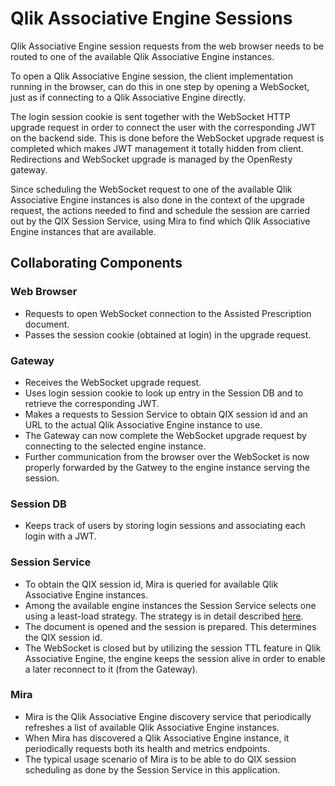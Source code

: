 # Qlik Associative Engine Sessions

Qlik Associative Engine session requests from the web browser needs to be routed to one of the available Qlik Associative Engine instances.

To open a Qlik Associative Engine session, the client implementation running in the browser, can do this in one step by opening a
WebSocket, just as if connecting to a Qlik Associative Engine directly.

The login session cookie is sent together with the WebSocket HTTP upgrade request in order to
connect the user with the corresponding JWT on the backend side. This is done before the WebSocket upgrade request is
completed which makes JWT management it totally hidden from client. Redirections and WebSocket upgrade is managed by the
OpenResty gateway.

Since scheduling the WebSocket request to one of the available Qlik Associative Engine instances is also done in the
context of the upgrade request, the actions needed to find and schedule the session are carried out by the
QIX Session Service, using Mira to find which Qlik Associative Engine instances that are available.

## Collaborating Components

### Web Browser

- Requests to open WebSocket connection to the Assisted Prescription document.
- Passes the session cookie (obtained at login) in the upgrade request.

### Gateway

- Receives the WebSocket upgrade request.
- Uses login session cookie to look up entry in the Session DB and to retrieve the corresponding JWT.
- Makes a requests to Session Service to obtain QIX session id and an URL to the actual Qlik Associative Engine instance to use.
- The Gateway can now complete the WebSocket upgrade request by connecting to the selected engine instance.
- Further communication from the browser over the WebSocket is now properly forwarded by the Gatwey to the engine
  instance serving the session.

### Session DB

- Keeps track of users by storing login sessions and associating each login with a JWT.

### Session Service

- To obtain the QIX session id, Mira is queried for available Qlik Associative Engine instances.
- Among the available engine instances the Session Service selects one using a least-load strategy.
  The strategy is in detail described [here](https://github.com/qlik-ea/info/blob/master/docs/tutorials/scalability/newspaper.md).
- The document is opened and the session is prepared. This determines the QIX session id.
- The WebSocket is closed but by utilizing the session TTL feature in Qlik Associative Engine, the engine keeps the session alive
  in order to enable a later reconnect to it (from the Gateway).

### Mira

- Mira is the Qlik Associative Engine discovery service that periodically refreshes a list of available Qlik Associative Engine instances.
- When Mira has discovered a Qlik Associative Engine instance, it periodically requests both its health and metrics endpoints.
- The typical usage scenario of Mira is to be able to do QIX session scheduling as done by the Session Service in this
  application.
